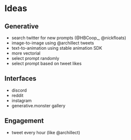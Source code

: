 # Ideas

## Generative

- search twitter for new prompts (@HBCoop_, @nickfloats)
- image-to-image using @archillect tweets
- text-to-animation using stable animation SDK
- more vectorial
- select prompt randomly
- select prompt based on tweet likes

## Interfaces

- discord
- reddit
- instagram
- generative.monster gallery

## Engagement

- tweet every hour (like @archillect)
